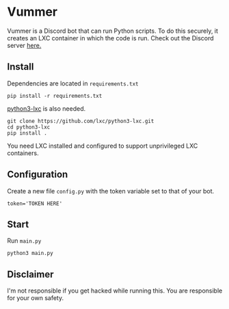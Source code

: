 # Vummer

Vummer is a Discord bot that can run Python scripts. To do this securely, it
creates an LXC container in which the code is run. Check out the Discord server
[here.](https://discord.gg/2NGbScj)

## Install

Dependencies are located in `requirements.txt`

```
pip install -r requirements.txt
```

[python3-lxc](https://github.com/lxc/python3-lxc) is also needed.

```
git clone https://github.com/lxc/python3-lxc.git
cd python3-lxc
pip install .
```

You need LXC installed and configured to support unprivileged LXC containers.

## Configuration

Create a new file `config.py` with the token variable set to that of your bot.
```
token='TOKEN HERE'
```

## Start

Run `main.py`
```
python3 main.py
```

## Disclaimer

I'm not responsible if you get hacked while running this. You are responsible
for your own safety.
